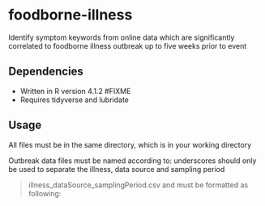 # foodborne-illness
Identify symptom keywords from online data which are significantly correlated to foodborne illness outbreak up to five weeks prior to event

## Dependencies
- Written in R version 4.1.2 #FIXME
- Requires tidyverse and lubridate

## Usage
All files must be in the same directory, which is in your working directory


Outbreak data files must be named according to:
underscores should only be used to separate the illness, data source and sampling period
>illness_dataSource_samplingPeriod.csv
and must be formatted as following:
